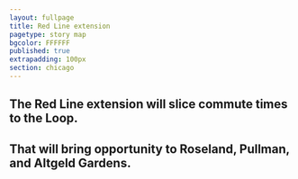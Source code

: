 ```yaml
---
layout: fullpage
title: Red Line extension
pagetype: story map
bgcolor: FFFFFF
published: true
extrapadding: 100px
section: chicago
---
```


## The Red Line extension will slice commute times to the Loop.

## That will bring opportunity to Roseland, Pullman, and Altgeld Gardens.
